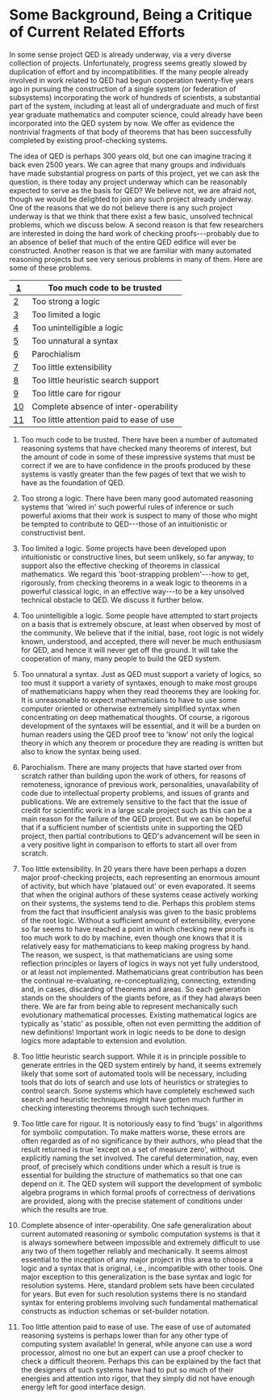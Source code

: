 # Some Background, Being a Critique of Current Related Efforts

In some sense project QED is already underway, via a very diverse collection of projects. Unfortunately, progress seems greatly slowed by duplication of effort and by incompatibilities. If the many people already involved in work related to QED had begun cooperation twenty-five years ago in pursuing the construction of a single system (or federation of subsystems) incorporating the work of hundreds of scientists, a substantial part of the system, including at least all of undergraduate and much of first year graduate mathematics and computer science, could already have been incorporated into the QED system by now. We offer as evidence the nontrivial fragments of that body of theorems that has been successfully completed by existing proof-checking systems.

The idea of QED is perhaps 300 years old, but one can imagine tracing it back even 2500 years. We can agree that many groups and individuals have made substantial progress on parts of this project, yet we can ask the question, is there today any project underway which can be reasonably expected to serve as the basis for QED? We believe not, we are afraid not, though we would be delighted to join any such project already underway. One of the reasons that we do not believe there is any such project underway is that we think that there exist a few basic, unsolved technical problems, which we discuss below. A second reason is that few researchers are interested in doing the hard work of checking proofs---probably due to an absence of belief that much of the entire QED edifice will ever be constructed. Another reason is that we are familiar with many automated reasoning projects but see very serious problems in many of them. Here are some of these problems.

| [1](https://www.rbjones.com/rbjpub/logic/qedres03.htm#1)   | Too much code to be trusted              |
| ---------------------------------------------------------- | ---------------------------------------- |
| [2](https://www.rbjones.com/rbjpub/logic/qedres03.htm#2)   | Too strong a logic                       |
| [3](https://www.rbjones.com/rbjpub/logic/qedres03.htm#3)   | Too limited a logic                      |
| [4](https://www.rbjones.com/rbjpub/logic/qedres03.htm#4)   | Too unintelligible a logic               |
| [5](https://www.rbjones.com/rbjpub/logic/qedres03.htm#5)   | Too unnatural a syntax                   |
| [6](https://www.rbjones.com/rbjpub/logic/qedres03.htm#6)   | Parochialism                             |
| [7](https://www.rbjones.com/rbjpub/logic/qedres03.htm#7)   | Too little extensibility                 |
| [8](https://www.rbjones.com/rbjpub/logic/qedres03.htm#8)   | Too little heuristic search support      |
| [9](https://www.rbjones.com/rbjpub/logic/qedres03.htm#9)   | Too little care for rigour               |
| [10](https://www.rbjones.com/rbjpub/logic/qedres03.htm#10) | Complete absence of inter-operability    |
| [11](https://www.rbjones.com/rbjpub/logic/qedres03.htm#11) | Too little attention paid to ease of use |

1. Too much code to be trusted. There have been a number of automated reasoning systems that have checked many theorems of interest, but the amount of code in some of these impressive systems that must be correct if we are to have confidence in the proofs produced by these systems is vastly greater than the few pages of text that we wish to have as the foundation of QED.

2. Too strong a logic. There have been many good automated reasoning systems that 'wired in' such powerful rules of inference or such powerful axioms that their work is suspect to many of those who might be tempted to contribute to QED---those of an intuitionistic or constructivist bent.

3. Too limited a logic. Some projects have been developed upon intuitionistic or constructive lines, but seem unlikely, so far anyway, to support also the effective checking of theorems in classical mathematics. We regard this 'boot-strapping problem'---how to get, rigorously, from checking theorems in a weak logic to theorems in a powerful classical logic, in an effective way---to be a key unsolved technical obstacle to QED. We discuss it further below.

4. Too unintelligible a logic. Some people have attempted to start projects on a basis that is extremely obscure, at least when observed by most of the community. We believe that if the initial, base, root logic is not widely known, understood, and accepted, there will never be much enthusiasm for QED, and hence it will never get off the ground. It will take the cooperation of many, many people to build the QED system.

5. Too unnatural a syntax. Just as QED must support a variety of logics, so too must it support a variety of syntaxes, enough to make most groups of mathematicians happy when they read theorems they are looking for. It is unreasonable to expect mathematicians to have to use some computer oriented or otherwise extremely simplified syntax when concentrating on deep mathematical thoughts. Of course, a rigorous development of the syntaxes will be essential, and it will be a burden on human readers using the QED proof tree to 'know' not only the logical theory in which any theorem or procedure they are reading is written but also to know the syntax being used.

6. Parochialism. There are many projects that have started over from scratch rather than building upon the work of others, for reasons of remoteness, ignorance of previous work, personalities, unavailability of code due to intellectual property problems, and issues of grants and publications. We are extremely sensitive to the fact that the issue of credit for scientific work in a large scale project such as this can be a main reason for the failure of the QED project. But we can be hopeful that if a sufficient number of scientists unite in supporting the QED project, then partial contributions to QED's advancement will be seen in a very positive light in comparison to efforts to start all over from scratch.

7. Too little extensibility. In 20 years there have been perhaps a dozen major proof-checking projects, each representing an enormous amount of activity, but which have 'plataued out' or even evaporated. It seems that when the original authors of these systems cease actively working on their systems, the systems tend to die. Perhaps this problem stems from the fact that insufficient analysis was given to the basic problems of the root logic. Without a sufficient amount of extensibility, everyone so far seems to have reached a point in which checking new proofs is too much work to do by machine, even though one knows that it is relatively easy for mathematicians to keep making progress by hand. The reason, we suspect, is that mathematicians are using some reflection principles or layers of logics in ways not yet fully understood, or at least not implemented. Mathematicians great contribution has been the continual re-evaluating, re-conceptualizing, connecting, extending and, in cases, discarding of theorems and areas. So each generation stands on the shoulders of the giants before, as if they had always been there. We are far from being able to represent mechanically such evolutionary mathematical processes. Existing mathematical logics are typically as 'static' as possible, often not even permitting the addition of new definitions! Important work in logic needs to be done to design logics more adaptable to extension and evolution.

8. Too little heuristic search support. While it is in principle possible to generate entries in the QED system entirely by hand, it seems extremely likely that some sort of automated tools will be necessary, including tools that do lots of search and use lots of heuristics or strategies to control search. Some systems which have completely eschewed such search and heuristic techniques might have gotten much further in checking interesting theorems through such techniques.

9. Too little care for rigour. It is notoriously easy to find 'bugs' in algorithms for symbolic computation. To make matters worse, these errors are often regarded as of no significance by their authors, who plead that the result returned is true 'except on a set of measure zero', without explicitly naming the set involved. The careful determination, nay, even proof, of precisely which conditions under which a result is true is essential for building the structure of mathematics so that one can depend on it. The QED system will support the development of symbolic algebra programs in which formal proofs of correctness of derivations are provided, along with the precise statement of conditions under which the results are true.

10. Complete absence of inter-operability. One safe generalization about current automated reasoning or symbolic computation systems is that it is always somewhere between impossible and extremely difficult to use any two of them together reliably and mechanically. It seems almost essential to the inception of any major project in this area to choose a logic and a syntax that is original, i.e., incompatible with other tools. One major exception to this generalization is the base syntax and logic for resolution systems. Here, standard problem sets have been circulated for years. But even for such resolution systems there is no standard syntax for entering problems involving such fundamental mathematical constructs as induction schemas or set-builder notation.

11. Too little attention paid to ease of use. The ease of use of automated reasoning systems is perhaps lower than for any other type of computing system available! In general, while anyone can use a word processor, almost no one but an expert can use a proof checker to check a difficult theorem. Perhaps this can be explained by the fact that the designers of such systems have had to put so much of their energies and attention into rigor, that they simply did not have enough energy left for good interface design.
